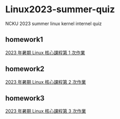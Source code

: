 # Linux2023-summer-quiz
NCKU 2023 summer linux kernel internel quiz

## homework1
[2023 年暑期 Linux 核心課程第 1 次作業](https://hackmd.io/@sysprog/linux2023-summer-quiz0)

## homework2
[2023 年暑期 Linux 核心課程第 2 次作業](https://hackmd.io/@sysprog/linux2023-summer-quiz1)

## homework3
[2023 年暑期 Linux 核心課程第 3 次作業](https://hackmd.io/@sysprog/linux2023-summer-quiz2)